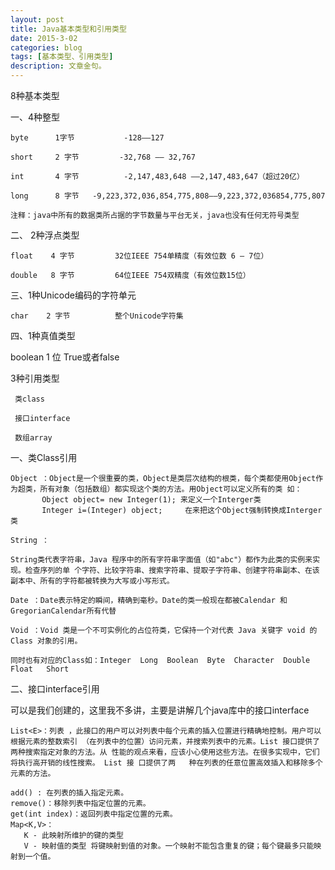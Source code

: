 ```yaml
---
layout: post
title: Java基本类型和引用类型
date: 2015-3-02
categories: blog
tags: [基本类型、引用类型]
description: 文章金句。
---
```


8种基本类型 

一、4种整型

    byte      1字节           -128——127 

    short     2 字节         -32,768 —— 32,767 

    int       4 字节          -2,147,483,648 ——2,147,483,647（超过20亿） 

    long      8 字节   -9,223,372,036,854,775,808——9,223,372,036854,775,807 

    注释：java中所有的数据类所占据的字节数量与平台无关，java也没有任何无符号类型 

二、 2种浮点类型 

    float    4 字节         32位IEEE 754单精度（有效位数 6 – 7位） 

    double   8 字节         64位IEEE 754双精度（有效位数15位） 

三、1种Unicode编码的字符单元 

    char    2 字节          整个Unicode字符集 

四、1种真值类型

boolean    1 位             True或者false 
 

3种引用类型 

     类class 

     接口interface 

     数组array 

一、类Class引用 

    Object ：Object是一个很重要的类，Object是类层次结构的根类，每个类都使用Object作为超类，所有对象（包括数组）都实现这个类的方法。用Object可以定义所有的类 如： 
           Object object= new Integer(1); 来定义一个Interger类 
           Integer i=(Integer) object;     在来把这个Object强制转换成Interger类 

    String ：
               
    String类代表字符串，Java 程序中的所有字符串字面值（如"abc"）都作为此类的实例来实现。检查序列的单 个字符、比较字符串、搜索字符串、提取子字符串、创建字符串副本、在该副本中、所有的字符都被转换为大写或小写形式。 

    Date ：Date表示特定的瞬间，精确到毫秒。Date的类一般现在都被Calendar 和GregorianCalendar所有代替 

    Void ：Void 类是一个不可实例化的占位符类，它保持一个对代表 Java 关键字 void 的 Class 对象的引用。 
  
    同时也有对应的Class如：Integer  Long  Boolean  Byte  Character  Double  Float   Short 

二、接口interface引用

可以是我们创建的，这里我不多讲，主要是讲解几个java库中的接口interface 

    List<E>：列表 ，此接口的用户可以对列表中每个元素的插入位置进行精确地控制。用户可以根据元素的整数索引 （在列表中的位置）访问元素，并搜索列表中的元素。List 接口提供了两种搜索指定对象的方法。从 性能的观点来看，应该小心使用这些方法。在很多实现中，它们将执行高开销的线性搜索。 List 接 口提供了两   种在列表的任意位置高效插入和移除多个元素的方法。 

    add() : 在列表的插入指定元素。 
    remove()：移除列表中指定位置的元素。              
    get(int index)：返回列表中指定位置的元素。 
    Map<K,V>： 
       K - 此映射所维护的键的类型 
       V - 映射值的类型 将键映射到值的对象。一个映射不能包含重复的键；每个键最多只能映射到一个值。 













